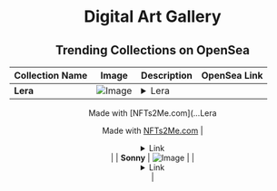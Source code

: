 <div align="center">

# Digital Art Gallery

## Trending Collections on OpenSea

| Collection Name                       | Image                                                                                     | Description                       | OpenSea Link                                                                                          |
|---------------------------------------|-------------------------------------------------------------------------------------------|-----------------------------------|--------------------------------------------------------------------------------------------------------|
| **Lera** | ![Image](https://i.seadn.io/s/raw/files/7086e9f2b46f9e93e796ea37a1984aa5.jpg?w=500&auto=format?w=200&auto=format) | <details><summary>Lera

Made with [NFTs2Me.com](...</summary>Lera

Made with [NFTs2Me.com](https://nfts2me.com/)</details> | <details><summary>Link</summary>[Lera](https://opensea.io/collection/lera-18)</details> |
| **Sonny** | ![Image](https://i.seadn.io/s/raw/files/1806b57be36fe6f294a86fc5e3b30ed0.jpg?w=500&auto=format?w=200&auto=format) |  | <details><summary>Link</summary>[Sonny](https://opensea.io/collection/sonny-8)</details> |

</div>